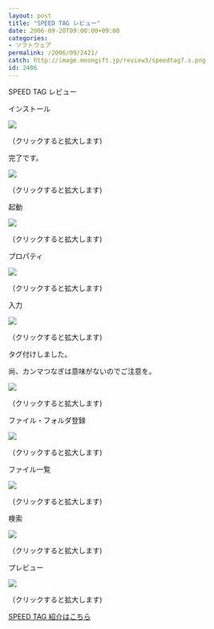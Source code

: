 ```yaml
---
layout: post
title: "SPEED TAG レビュー"
date: 2006-09-20T09:00:00+09:00
categories:
- ソフトウェア
permalink: /2006/09/2421/
catch: http://image.moongift.jp/review3/speedtag7.s.png
id: 2406
---
```

SPEED TAG レビュー  
<!--more-->

インストール

  

[![](http://image.moongift.jp/review3/speedtag1.s.png)](http://image.moongift.jp/review3/speedtag1.png)  
  
（クリックすると拡大します)

  

完了です。

  

[![](http://image.moongift.jp/review3/speedtag3.s.png)](http://image.moongift.jp/review3/speedtag3.png)  
  
（クリックすると拡大します)

  

起動

  

[![](http://image.moongift.jp/review3/speedtag4.s.png)](http://image.moongift.jp/review3/speedtag4.png)  
  
（クリックすると拡大します)

  

プロパティ

  

[![](http://image.moongift.jp/review3/speedtag5.s.png)](http://image.moongift.jp/review3/speedtag5.png)  
  
（クリックすると拡大します)

  

入力

  

[![](http://image.moongift.jp/review3/speedtag6.s.png)](http://image.moongift.jp/review3/speedtag6.png)  
  
（クリックすると拡大します)

  

タグ付けしました。

  

尚、カンマつなぎは意味がないのでご注意を。

  

[![](http://image.moongift.jp/review3/speedtag7.s.png)](http://image.moongift.jp/review3/speedtag7.png)  
  
（クリックすると拡大します)

  

ファイル・フォルダ登録

  

[![](http://image.moongift.jp/review3/speedtag8.s.png)](http://image.moongift.jp/review3/speedtag8.png)  
  
（クリックすると拡大します)

  

ファイル一覧

  

[![](http://image.moongift.jp/review3/speedtag9.s.png)](http://image.moongift.jp/review3/speedtag9.png)  
  
（クリックすると拡大します)

  

検索

  

[![](http://image.moongift.jp/review3/speedtag10.s.png)](http://image.moongift.jp/review3/speedtag10.png)  
  
（クリックすると拡大します)

  

プレビュー

  

[![](http://image.moongift.jp/review3/speedtag11.s.png)](http://image.moongift.jp/review3/speedtag11.png)  
  
（クリックすると拡大します)

  

[SPEED TAG 紹介はこちら](http://fw.moongift.jp/intro/i-2420.html)

